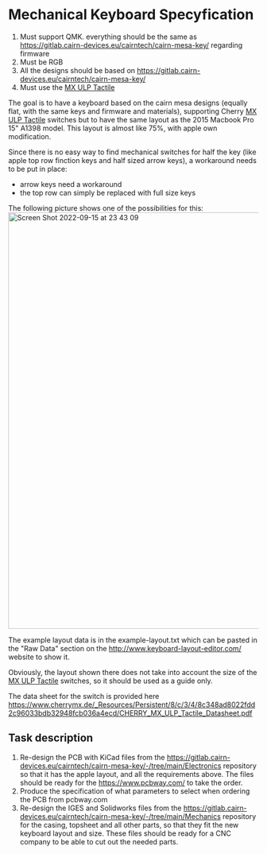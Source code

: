 # Mechanical Keyboard Specyfication

1. Must support QMK. everything should be the same as https://gitlab.cairn-devices.eu/cairntech/cairn-mesa-key/ regarding firmware
2. Must be RGB
3. All the designs should be based on https://gitlab.cairn-devices.eu/cairntech/cairn-mesa-key/
4. Must use the [MX ULP Tactile](https://www.cherrymx.de/en/cherry-mx/mx-ultra-low-profile/mx-ulp-tactile.html#techSpecs)

The goal is to have a keyboard based on the cairn mesa designs (equally flat, with the same keys and firmware and materials), supporting Cherry [MX ULP Tactile](https://www.cherrymx.de/en/cherry-mx/mx-ultra-low-profile/mx-ulp-tactile.html#techSpecs) switches but to have the same layout as the 2015 Macbook Pro 15" A1398 model.
This layout is almost like 75%, with apple own modification.

Since there is no easy way to find mechanical switches for half the key (like apple top row finction keys and half sized arrow keys), a workaround needs to be put in place:
- arrow keys need a workaround
- the top row can simply be replaced with full size keys

The following picture shows one of the possibilities for this:
<img width="838" alt="Screen Shot 2022-09-15 at 23 43 09" src="https://user-images.githubusercontent.com/38408/190640593-065fa96c-b3c9-48fe-922f-c51f3bc8adb1.png">

The example layout data is in the example-layout.txt which can be pasted in the "Raw Data" section on the http://www.keyboard-layout-editor.com/ website to show it.

Obviously, the layout shown there does not take into account the size of the [MX ULP Tactile](https://www.cherrymx.de/en/cherry-mx/mx-ultra-low-profile/mx-ulp-tactile.html#techSpecs) switches, so it should be used as a guide only.

The data sheet for the switch is provided here https://www.cherrymx.de/_Resources/Persistent/8/c/3/4/8c348ad8022fdd2c96033bdb32948fcb036a4ecd/CHERRY_MX_ULP_Tactile_Datasheet.pdf


## Task description
1. Re-design the PCB with KiCad files from the https://gitlab.cairn-devices.eu/cairntech/cairn-mesa-key/-/tree/main/Electronics repository so that it has the apple layout, and all the requirements above. The files should be ready for the https://www.pcbway.com/ to take the order.
2. Produce the specification of what parameters to select when ordering the PCB from pcbway.com
3. Re-design the IGES and Solidworks files from the https://gitlab.cairn-devices.eu/cairntech/cairn-mesa-key/-/tree/main/Mechanics repository for the casing, topsheet and all other parts, so that they fit the new keyboard layout and size. These files should be ready for a CNC company to be able to cut out the needed parts.
